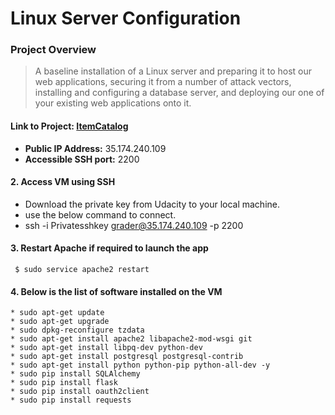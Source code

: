 # Linux Server Configuration

### Project Overview
> A baseline installation of a Linux server and preparing it to host our web applications, 
securing it from a number of attack vectors, installing and configuring a database server, and deploying our one of your existing web applications onto it.

#### Link to Project: [ItemCatalog](http://35.174.240.109)

* **Public IP Address:** 35.174.240.109
* **Accessible SSH port:** 2200

#### 2. Access VM using SSH
  * Download the private key from Udacity to your local machine.
  * use the below command to connect.
  * ssh -i Privatesshkey grader@35.174.240.109 -p 2200  

#### 3. Restart Apache if required to launch the app

   ```
    $ sudo service apache2 restart
   ```
#### 4. Below is the list of software installed on the VM
	* sudo apt-get update
	* sudo apt-get upgrade
	* sudo dpkg-reconfigure tzdata
	* sudo apt-get install apache2 libapache2-mod-wsgi git
	* sudo apt-get install libpq-dev python-dev
	* sudo apt-get install postgresql postgresql-contrib
	* sudo apt-get install python python-pip python-all-dev -y
	* sudo pip install SQLAlchemy
	* sudo pip install flask
	* sudo pip install oauth2client
	* sudo pip install requests










